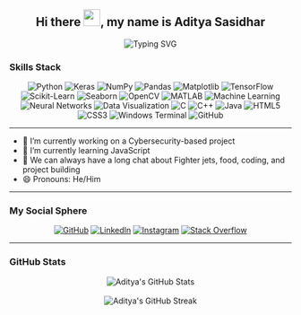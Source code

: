 <h2 align="center"> Hi there <img src="https://media.giphy.com/media/hvRJCLFzcasrR4ia7z/giphy.gif" width="30px">, my name is <strong>Aditya Sasidhar</strong> </h2>

<div align="center">
    <img src="https://readme-typing-svg.demolab.com?font=Fira+Code&weight=500&size=24&pause=1000&color=36BCF7&center=true&vCenter=true&width=700&lines=Cybersecurity+Enthusiast;Python+Fan+%F0%9F%90%8D;Passionate+about+ML;Aspiring+Full-Stack+Python+Dev;Not+a+big+fan+of+LeetCode+%F0%9F%98%82;Keras+and+TensorFlow+Practitioner;Data+Visualization+Advocate;C%2B%2B+Coder+at+Heart (that's+a+lie);Exploring+JavaScript+and+Web+Dev;Special+Thanks+to+ChatGPT;Turning+Ideas+into+Projects+%F0%9F%A7%A0" alt="Typing SVG">
</div>


### **Skills Stack**  

<div align="center">
    <img src="https://img.shields.io/badge/Python-4B8BBE?style=for-the-badge&logo=python&logoColor=white&labelColor=306998" alt="Python" />
    <img src="https://img.shields.io/badge/Keras-FF4C4C?style=for-the-badge&logo=keras&logoColor=white&labelColor=DC3035" alt="Keras" />
    <img src="https://img.shields.io/badge/NumPy-0071C1?style=for-the-badge&logo=numpy&logoColor=white&labelColor=013243" alt="NumPy" />
    <img src="https://img.shields.io/badge/Pandas-130654?style=for-the-badge&logo=pandas&logoColor=white&labelColor=150458" alt="Pandas" />
    <img src="https://img.shields.io/badge/Matplotlib-4695EB?style=for-the-badge&labelColor=11557C" alt="Matplotlib" />
    <img src="https://img.shields.io/badge/TensorFlow-FF9900?style=for-the-badge&logo=tensorflow&logoColor=white&labelColor=E47900" alt="TensorFlow" />
    <img src="https://img.shields.io/badge/Scikit--Learn-F8A835?style=for-the-badge&logo=scikit-learn&logoColor=white&labelColor=F7931E" alt="Scikit-Learn" />
    <img src="https://img.shields.io/badge/Seaborn-61A4B2?style=for-the-badge&labelColor=3776AB" alt="Seaborn" />
    <img src="https://img.shields.io/badge/OpenCV-5C3EE8?style=for-the-badge&logo=opencv&logoColor=white&labelColor=273C75" alt="OpenCV" />
    <img src="https://img.shields.io/badge/MATLAB-0099D4?style=for-the-badge&logo=mathworks&logoColor=white&labelColor=0076A8" alt="MATLAB" />
    <img src="https://img.shields.io/badge/Machine%20Learning-009688?style=for-the-badge&logo=machine-learning&labelColor=00695C" alt="Machine Learning" />
    <img src="https://img.shields.io/badge/Neural%20Networks-E91E63?style=for-the-badge&labelColor=C2185B" alt="Neural Networks" />
    <img src="https://img.shields.io/badge/Data%20Visualization-673AB7?style=for-the-badge&labelColor=512DA8" alt="Data Visualization" />
    <img src="https://img.shields.io/badge/C-1666A2?style=for-the-badge&logo=c&logoColor=white&labelColor=A8B9CC" alt="C" />
    <img src="https://img.shields.io/badge/C%2B%2B-004482?style=for-the-badge&logo=c%2B%2B&logoColor=white&labelColor=00599C" alt="C++" />
    <img src="https://img.shields.io/badge/Java-F89820?style=for-the-badge&logo=java&logoColor=white&labelColor=007396" alt="Java" />
    <img src="https://img.shields.io/badge/HTML5-FF5722?style=for-the-badge&logo=html5&logoColor=white&labelColor=E34F26" alt="HTML5" />
    <img src="https://img.shields.io/badge/CSS3-1572B6?style=for-the-badge&logo=css3&logoColor=white&labelColor=00578A" alt="CSS3" />
    <img src="https://img.shields.io/badge/Windows%20Terminal-4D4D4D?style=for-the-badge&logo=windows-terminal&logoColor=white&labelColor=0078D7" alt="Windows Terminal" />
    <img src="https://img.shields.io/badge/GitHub-181717?style=for-the-badge&logo=github&logoColor=white" alt="GitHub" />
</div>

---

- 🔭 I’m currently working on a Cybersecurity-based project  
- 🌱 I’m currently learning JavaScript  
- 💬 We can always have a long chat about Fighter jets, food, coding, and project building  
- 😄 Pronouns: He/Him  

---

### **My Social Sphere**

<div align="center">
    <a href="https://github.com/adityasasidhar"><img src="https://img.shields.io/badge/GitHub-171515?style=for-the-badge&logo=github&logoColor=white&labelColor=333333" alt="GitHub" /></a>
    <a href="https://www.linkedin.com/in/aditya-sasidhar-2399bb27a/"><img src="https://img.shields.io/badge/LinkedIn-0077B5?style=for-the-badge&logo=linkedin&logoColor=white&labelColor=005582" alt="LinkedIn" /></a>
    <a href="https://www.instagram.com/aditya_sasidhar/"><img src="https://img.shields.io/badge/Instagram-F56040?style=for-the-badge&logo=instagram&logoColor=white&labelColor=E4405F" alt="Instagram" /></a>
    <a href="https://stackoverflow.com/users/27242689"><img src="https://img.shields.io/badge/Stack%20Overflow-FF9900?style=for-the-badge&logo=stackoverflow&logoColor=white&labelColor=F48024" alt="Stack Overflow" /></a>
</div>

---

### **GitHub Stats**

<div align="center">
    <img src="https://github-readme-stats.vercel.app/api?username=adityasasidhar&show_icons=true&theme=radical&include_all_commits=true&count_private=true&hide_border=true&bg_color=0d1117&title_color=ff69b4&icon_color=ff69b4&text_color=c9d1d9&border_radius=10" alt="Aditya's GitHub Stats">
    <br><br>
    <img src="https://github-readme-streak-stats.herokuapp.com/?user=adityasasidhar&theme=radical" alt="Aditya's GitHub Streak">
</div>


